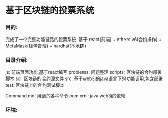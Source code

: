 # 基于区块链的投票系统

### 目的:
完成了一个完整功能链路的投票系统.
基于 react(前端) + ethers v6(合约操作) + MetaMask(钱包管理) + hardhat(本地链)

### 目录介绍:

js:       前端页面功能,基于react编写
problems: 问题整理
scripts:  区块链的合约部署脚本
sol:      区块链的合约源文件
src:      基于web3j的java语言下的功能调用,包含部署
test:     区块链上的合约测试脚本

Command.md: 用到的各种命令
pom.xml:    java web3j的依赖


### 环境:
